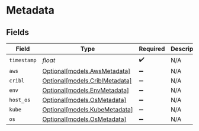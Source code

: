 # Metadata


## Fields

| Field                                                        | Type                                                         | Required                                                     | Description                                                  |
| ------------------------------------------------------------ | ------------------------------------------------------------ | ------------------------------------------------------------ | ------------------------------------------------------------ |
| `timestamp`                                                  | *float*                                                      | :heavy_check_mark:                                           | N/A                                                          |
| `aws`                                                        | [Optional[models.AwsMetadata]](../models/awsmetadata.md)     | :heavy_minus_sign:                                           | N/A                                                          |
| `cribl`                                                      | [Optional[models.CriblMetadata]](../models/criblmetadata.md) | :heavy_minus_sign:                                           | N/A                                                          |
| `env`                                                        | [Optional[models.EnvMetadata]](../models/envmetadata.md)     | :heavy_minus_sign:                                           | N/A                                                          |
| `host_os`                                                    | [Optional[models.OsMetadata]](../models/osmetadata.md)       | :heavy_minus_sign:                                           | N/A                                                          |
| `kube`                                                       | [Optional[models.KubeMetadata]](../models/kubemetadata.md)   | :heavy_minus_sign:                                           | N/A                                                          |
| `os`                                                         | [Optional[models.OsMetadata]](../models/osmetadata.md)       | :heavy_minus_sign:                                           | N/A                                                          |